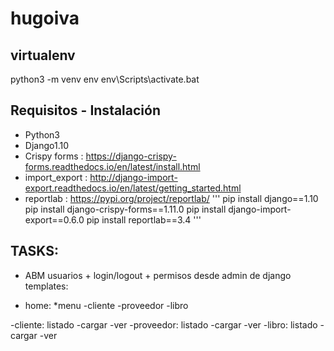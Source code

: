 # hugoiva

## virtualenv
python3 -m venv env
env\Scripts\activate.bat

## Requisitos - Instalación
- Python3
- Django1.10
- Crispy forms : https://django-crispy-forms.readthedocs.io/en/latest/install.html
- import_export : http://django-import-export.readthedocs.io/en/latest/getting_started.html
- reportlab : https://pypi.org/project/reportlab/
'''
pip install django==1.10
pip install django-crispy-forms==1.11.0
pip install django-import-export==0.6.0
pip install reportlab==3.4
'''


## TASKS:

* ABM usuarios + login/logout + permisos desde admin de django
templates:
- home:
	*menu
		-cliente
		-proveedor
		-libro

-cliente: listado
	-cargar
	-ver
-proveedor: listado
	-cargar
	-ver
-libro: listado
	-cargar
	-ver
	
